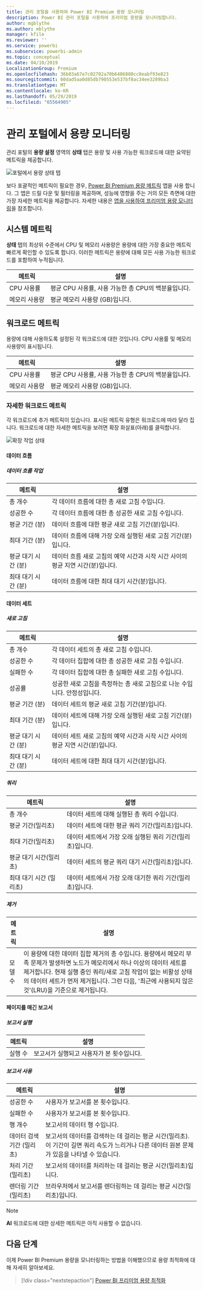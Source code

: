 ```yaml
---
title: 관리 포털을 사용하여 Power BI Premium 용량 모니터링
description: Power BI 관리 포털을 사용하여 프리미엄 용량을 모니터링합니다.
author: mgblythe
ms.author: mblythe
manager: kfile
ms.reviewer: ''
ms.service: powerbi
ms.subservice: powerbi-admin
ms.topic: conceptual
ms.date: 04/10/2019
LocalizationGroup: Premium
ms.openlocfilehash: 36b03a67e7c02702a70b6486880cc8eabf93e823
ms.sourcegitcommit: 60dad5aa0d85db790553e537bf8ac34ee3289ba3
ms.translationtype: MT
ms.contentlocale: ko-KR
ms.lasthandoff: 05/29/2019
ms.locfileid: "65564905"
---
```

# <a name="monitor-capacities-in-the-admin-portal"></a>관리 포털에서 용량 모니터링

관리 포털의 **용량 설정** 영역의 **상태** 탭은 용량 및 사용 가능한 워크로드에 대한 요약된 메트릭을 제공합니다.  

![포털에서 용량 상태 탭](media/service-admin-premium-monitor-portal/admin-portal-health.png)

보다 포괄적인 메트릭이 필요한 경우, [Power BI Premium 용량 메트릭](service-admin-premium-monitor-capacity.md) 앱을 사용 합니다. 그 앱은 드릴 다운 및 필터링을 제공하며, 성능에 영향을 주는 거의 모든 측면에 대한 가장 자세한 메트릭을 제공합니다. 자세한 내용은 [앱을 사용하여 프리미엄 용량 모니터링](service-admin-premium-monitor-capacity.md)을 참조합니다.

## <a name="system-metrics"></a>시스템 메트릭

**상태** 탭의 최상위 수준에서 CPU 및 메모리 사용량은 용량에 대한 가장 중요한 메트릭 빠르게 확인할 수 있도록 합니다. 이러한 메트릭은 용량에 대해 모든 사용 가능한 워크로드를 포함하여 누적됩니다.

| **메트릭** | **설명** |
| --- | --- |
| CPU 사용률 | 평균 CPU 사용률, 사용 가능한 총 CPU의 백분율입니다. |
| 메모리 사용량 | 평균 메모리 사용량 (GB)입니다.|

## <a name="workload-metrics"></a>워크로드 메트릭

용량에 대해 사용하도록 설정된 각 워크로드에 대한 것입니다. CPU 사용률 및 메모리 사용량이 표시됩니다.

| **메트릭** | **설명** |
| --- | --- |
| CPU 사용률 | 평균 CPU 사용률, 사용 가능한 총 CPU의 백분율입니다. |
| 메모리 사용량 | 평균 메모리 사용량 (GB)입니다.|

### <a name="detailed-workload-metrics"></a>자세한 워크로드 메트릭

각 워크로드에 추가 메트릭이 있습니다. 표시된 메트릭 유형은 워크로드에 따라 달라 집니다. 워크로드에 대한 자세한 메트릭을 보려면 확장 화살표(아래)를 클릭합니다.

![확장 작업 상태](media/service-admin-premium-monitor-portal/admin-portal-health-expand.png)

#### <a name="dataflows"></a>데이터 흐름

##### <a name="dataflow-operations"></a>데이터 흐름 작업

| **메트릭** | **설명** |
| --- | --- |
| 총 개수 | 각 데이터 흐름에 대한 총 새로 고침 수입니다. |
| 성공한 수 | 각 데이터 흐름에 대한 총 성공한 새로 고침 수입니다.|
| 평균 기간 (분) | 데이터 흐름에 대한 평균 새로 고침 기간(분)입니다. |
| 최대 기간 (분) | 데이터 흐름에 대해 가장 오래 실행된 새로 고침 기간(분)입니다. |
| 평균 대기 시간 (분) | 데이터 흐름 새로 고침의 예약 시간과 시작 시간 사이의 평균 지연 시간(분)입니다. |
| 최대 대기 시간 (분) | 데이터 흐름에 대한 최대 대기 시간(분)입니다.  |

#### <a name="datasets"></a>데이터 세트

##### <a name="refresh"></a>새로 고침

| **메트릭** | **설명** |
| --- | --- |
| 총 개수 | 각 데이터 세트의 총 새로 고침 수입니다. |
| 성공한 수 | 각 데이터 집합에 대한 총 성공한 새로 고침 수입니다. |
| 실패한 수 | 각 데이터 집합에 대한 총 실패한 새로 고침 수입니다. |
| 성공률  | 성공한 새로 고침을 측정하는 총 새로 고침으로 나눈 수입니다. 안정성입니다. |
| 평균 기간 (분) | 데이터 세트의 평균 새로 고침 기간(분)입니다.  |
| 최대 기간 (분) | 데이터 세트에 대해 가장 오래 실행된 새로 고침 기간(분)입니다. |
| 평균 대기 시간 (분) | 데이터 세트 새로 고침의 예약 시간과 시작 시간 사이의 평균 지연 시간(분)입니다. |
| 최대 대기 시간 (분) | 데이터 세트에 대한 최대 대기 시간(분)입니다. |

##### <a name="query"></a>쿼리

| **메트릭** | **설명** |
| --- | --- |
| 총 개수 | 데이터 세트에 대해 실행된 총 쿼리 수입니다. |
| 평균 기간(밀리초) |데이터 세트에 대한 평균 쿼리 기간(밀리초)입니다.|
| 최대 기간(밀리초) |데이터 세트에서 가장 오래 실행된 쿼리 기간(밀리초)입니다. |
| 평균 대기 시간(밀리초) |데이터 세트의 평균 쿼리 대기 시간(밀리초)입니다. |
| 최대 대기 시간 (밀리초) |데이터 세트에서 가장 오래 대기한 쿼리 기간(밀리초)입니다. |

##### <a name="eviction"></a>제거

| **메트릭** | **설명** |
| --- | --- |
| 모델 수 | 이 용량에 대한 데이터 집합 제거의 총 수입니다. 용량에서 메모리 부족 문제가 발생하면 노드가 메모리에서 하나 이상의 데이터 세트를 제거합니다. 현재 실행 중인 쿼리/새로 고침 작업이 없는 비활성 상태의 데이터 세트가 먼저 제거됩니다. 그런 다음, '최근에 사용되지 않은 것'(LRU)을 기준으로 제거됩니다. |

#### <a name="paginated-reports"></a>페이지를 매긴 보고서

##### <a name="report-execution"></a>보고서 실행

| **메트릭** | **설명** |
| --- | --- |
| 실행 수  | 보고서가 실행되고 사용자가 본 횟수입니다.|

##### <a name="report-usage"></a>보고서 사용

| **메트릭** | **설명** |
| --- | --- |
| 성공한 수 | 사용자가 보고서를 본 횟수입니다. |
| 실패한 수 |사용자가 보고서를 본 횟수입니다.|
| 행 개수 |보고서의 데이터 행 수입니다. |
| 데이터 검색 기간 (밀리초) |보고서의 데이터를 검색하는 데 걸리는 평균 시간(밀리초). 이 기간이 길면 쿼리 속도가 느리거나 다른 데이터 원본 문제가 있음을 나타낼 수 있습니다.  |
| 처리 기간 (밀리초) |보고서의 데이터를 처리하는 데 걸리는 평균 시간(밀리초)입니다. |
| 렌더링 기간 (밀리초) |브라우저에서 보고서를 렌더링하는 데 걸리는 평균 시간(밀리초)입니다. |

> [!NOTE]
> **AI** 워크로드에 대한 상세한 메트릭은 아직 사용할 수 없습니다.

## <a name="next-steps"></a>다음 단계

이제 Power BI Premium 용량을 모니터링하는 방법을 이해했으므로 용량 최적화에 대해 자세히 알아보세요.

> [!div class="nextstepaction"]
> [Power BI 프리미엄 용량 최적화](service-premium-capacity-optimize.md)
